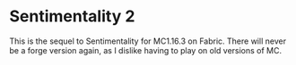 # Sentimentality 2

This is the sequel to Sentimentality for MC1.16.3 on Fabric. There will never be a forge version again, as I dislike having to play on old versions of MC.